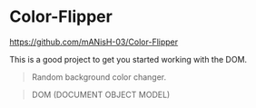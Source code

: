 # Color-Flipper

https://github.com/mANisH-03/Color-Flipper

This is a good project to get you started working with the DOM.
>Random background color changer.

>DOM (DOCUMENT OBJECT MODEL)

